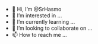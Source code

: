 - 👋 Hi, I’m @SrHasmo
- 👀 I’m interested in ...
- 🌱 I’m currently learning ...
- 💞️ I’m looking to collaborate on ...
- 📫 How to reach me ...

<!---
repostorios para paginas :D
--->
